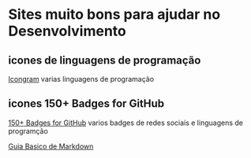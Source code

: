 # Sites muito bons para ajudar no Desenvolvimento

## icones de linguagens de programação

<a href="https://icongr.am/devicon/{icon}.svg?size={number}&color={hex}">Icongram</a>
varias linguagens de programação
 ## icones 150+ Badges for GitHub
 

<a href="https://dev.to/envoy_/150-badges-for-github-pnk">150+ Badges for GitHub</a>
varios badges de redes sociais e linguagens de programção

<a href="https://docs.pipz.com/central-de-ajuda/learning-center/guia-basico-de-markdown#open">Guia Basico de Markdown</a>























